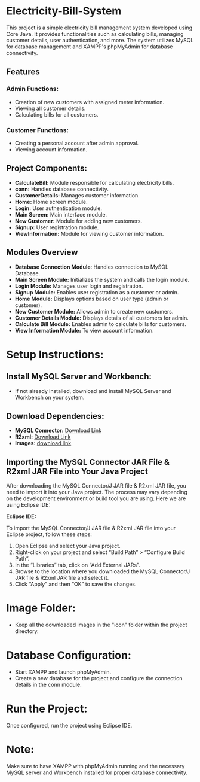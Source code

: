 # Electricity-Bill-System
 This project is a simple electricity bill management system developed using Core Java. It provides functionalities such as calculating bills, managing customer details, user authentication, and more. The system utilizes MySQL for database management and XAMPP's phpMyAdmin for database connectivity.

## Features
### **Admin Functions**:

- Creation of new customers with assigned meter information.
- Viewing all customer details.
- Calculating bills for all customers.

### **Customer Functions**:

- Creating a personal account after admin approval.
- Viewing account information.

## Project Components:
- **CalculateBill:** Module responsible for calculating electricity bills.
- **conn:** Handles database connectivity.
- **CustomerDetails:** Manages customer information.
- **Home:** Home screen module.
- **Login:** User authentication module.
- **Main Screen:** Main interface module.
- **New Customer:** Module for adding new customers.
- **Signup:** User registration module.
- **ViewInformation:** Module for viewing customer information.

## Modules Overview
- **Database Connection Module**: Handles connection to MySQL Database.
- **Main Screen Module:** Initializes the system and calls the login module.
- **Login Module:** Manages user login and registration.
- **Signup Module:** Enables user registration as a customer or admin.
- **Home Module:** Displays options based on user type (admin or customer).
- **New Customer Module:** Allows admin to create new customers.
- **Customer Details Module:** Displays details of all customers for admin.
- **Calculate Bill Module:** Enables admin to calculate bills for customers.
- **View Information Module:** To view account information.


# Setup Instructions:
## Install MySQL Server and Workbench:
- If not already installed, download and install MySQL Server and Workbench on your system.

## Download Dependencies:

- **MySQL Connector:** [Download Link](https://static.javatpoint.com/src/jdbc/mysql-connector.jar)
- **R2xml:** [Download Link](https://sourceforge.net/projects/finalangelsanddemons/files/rs2xml.jar/download)
- **Images:** [download link](https://drive.google.com/drive/folders/1SlwaPUSpnnBfeyfzufR8wUzCd2QGg3Me?usp=drive_link)


## Importing the MySQL Connector JAR File & R2xml JAR File into Your Java Project
After downloading the MySQL Connector/J JAR file & R2xml JAR file, you need to import it into your Java project. The process may vary depending on the development environment or build tool you are using. Here we are using Eclipse IDE:

**Eclipse IDE:**

To import the MySQL Connector/J JAR file & R2xml JAR file into your Eclipse project, follow these steps:

1. Open Eclipse and select your Java project.
2. Right-click on your project and select “Build Path” > “Configure Build Path”.
3. In the “Libraries” tab, click on “Add External JARs”.
4. Browse to the location where you downloaded the MySQL Connector/J JAR file & R2xml JAR file and select it.
5. Click “Apply” and then “OK” to save the changes.

# Image Folder:

- Keep all the downloaded images in the "icon" folder within the project directory.

# Database Configuration:

- Start XAMPP and launch phpMyAdmin.
- Create a new database for the project and configure the connection details in the conn module.

# Run the Project:
Once configured, run the project using Eclipse IDE.

# Note:
Make sure to have XAMPP with phpMyAdmin running and the necessary MySQL server and Workbench installed for proper database connectivity.




